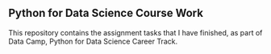 ## Python for Data Science Course Work

This repository contains the assignment tasks that I have finished, as part of Data Camp, Python for Data Science Career Track.